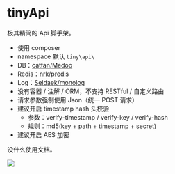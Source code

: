 # tinyApi

极其精简的 Api 脚手架。

- 使用 composer
- namespace 默认 `tiny\api\`
- DB：[catfan/Medoo](https://github.com/catfan/Medoo)
- Redis：[nrk/predis](https://github.com/nrk/predis)
- Log：[Seldaek/monolog](https://github.com/Seldaek/monolog)
- 没有容器 / 注解 / ORM，不支持 RESTful / 自定义路由
- 请求参数强制使用 Json（统一 POST 请求）
- 建议开启 timestamp hash 头校验
    - 参数：verify-timestamp / verify-key / verify-hash
    - 规则：md5(key + path + timestamp + secret)
- 建议开启 AES 加密

没什么使用文档。

![](https://raw.githubusercontent.com/LemonLone/tinyApi/master/screenshot.png)